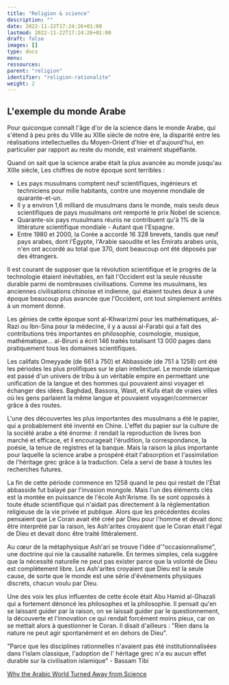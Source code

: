 ```yaml
---
title: "Religion & science"
description: ""
date: 2022-11-22T17:24:26+01:00
lastmod: 2022-11-22T17:24:26+01:00
draft: false
images: []
type: docs
menu:
ressources:
parent: "religion"
identifier: "religion-rationalite"
weight: 2
---
```


## L'exemple du monde Arabe

Pour quiconque connaît l'âge d'or de la science dans le monde Arabe, qui s'étend à peu près du VIIIe au XIIIe siècle de
notre ère, la disparité entre les réalisations intellectuelles du Moyen-Orient d'hier et d'aujourd'hui, en particulier
par rapport au reste du monde, est vraiment stupéfiante.

Quand on sait que la science arabe était la plus avancée au monde jusqu'au XIIIe siècle, Les chiffres de notre époque
sont terribles :

- Les pays musulmans comptent neuf scientifiques, ingénieurs et techniciens pour mille habitants, contre une moyenne
  mondiale de quarante-et-un.
- Il y a environ 1,6 milliard de musulmans dans le monde, mais seuls deux scientifiques de pays musulmans ont remporté
  le prix Nobel de science.
- Quarante-six pays musulmans réunis ne contribuent qu'à 1% de la littérature scientifique mondiale - Autant que
  l'Espagne.
- Entre 1980 et 2000, la Corée a accordé 16 328 brevets, tandis que neuf pays arabes, dont l'Égypte, l'Arabie saoudite
  et les Émirats arabes unis, n'en ont accordé au total que 370, dont beaucoup ont été déposés par des étrangers.

Il est courant de supposer que la révolution scientifique et le progrès de la technologie étaient inévitables, en fait
l'Occident est la seule réussite durable parmi de nombreuses civilisations. Comme les musulmans, les anciennes
civilisations chinoise et indienne, qui étaient toutes deux à une époque beaucoup plus avancée que l'Occident, ont tout
simplement arrêtés à un moment donné.

Les génies de cette époque sont al-Khwarizmi pour les mathématiques, al-Razi ou Ibn-Sina pour la médecine, il y a aussi
al-Farabi qui a fait des contributions très importantes en philosophie, cosmologie, musique, mathématique... al-Biruni a
écrit 146 traités totalisant 13 000 pages dans pratiquement tous les domaines scientifiques.

Les califats Omeyyade (de 661 à 750) et Abbasside (de 751 à 1258) ont été les périodes les plus prolifiques sur le plan
intellectuel. Le monde islamique est passé d'un univers de tribu à un véritable empire en permettant une unification de
la langue et des hommes qui pouvaient ainsi voyager et échanger des idées. Baghdad, Bassora, Wasit, et Kufa était de
vraies villes où les gens parlaient la même langue et pouvaient voyager/commercer grâce à des routes.

L'une des découvertes les plus importantes des musulmans a été le papier, qui a probablement été inventé en Chine.
L'effet du papier sur la culture de la société arabe a été énorme: il rendait la reproduction de livres bon marché et
efficace, et il encourageait l'érudition, la correspondance, la poésie, la tenue de registres et la banque. Mais la
raison la plus importante pour laquelle la science arabe a prospéré était l'absorption et l'assimilation de l'héritage
grec grâce à la traduction. Cela a servi de base à toutes les recherches futures.

La fin de cette période commence en 1258 quand le peu qui restait de l'État abbasside fut balayé par l'invasion mongole.
Mais l'un des éléments clés est la montée en puissance de l'école Ash'Arisme. Ils se sont opposés à toute étude
scientifique qui n'aidait pas directement à la réglementation religieuse de la vie privée et publique. Alors que les
précédentes écoles pensaient que Le Coran avait été créé par Dieu pour l'homme et devait donc être interprété par la
raison, les Ash'arites croyaient que le Coran était l'égal de Dieu et devait donc être traité littéralement.

Au cœur de la métaphysique Ash'ari se trouve l'idée d'"occasionnalisme", une doctrine qui nie la causalité naturelle. En
termes simples, cela suggère que la nécessité naturelle ne peut pas exister parce que la volonté de Dieu est
complètement libre. Les Ash'arites croyaient que Dieu est la seule cause, de sorte que le monde est une série
d'événements physiques discrets, chacun voulu par Dieu.

Une des voix les plus influentes de cette école était Abu Hamid al-Ghazali qui a fortement dénoncé les philosophes et la
philosophie. Il pensait qu'en se laissant guider par la raison, on se laissait guider par le questionnement, la
découverte et l'innovation ce qui rendait forcément moins pieux, car on se mettait alors à questionner le Coran.
Il disait d'ailleurs : "Rien dans la nature ne peut agir spontanément et en dehors de Dieu".

"Parce que les disciplines rationnelles n'avaient pas été institutionnalisées dans l'islam classique, l'adoption de l'
héritage grec n'a eu aucun effet durable sur la civilisation islamique" - Bassam Tibi

[Why the Arabic World Turned Away from Science](https://www.thenewatlantis.com/publications/why-the-arabic-world-turned-away-from-science)